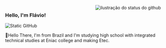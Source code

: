 <img align='right' src="https://github-readme-stats.vercel.app/api?username=Fh-Shadow&show_icons=true&title_color=783c00&text_color=af552e&icon_color=783c00&bg_color=f8efd4&cache_seconds=2300" alt="ilustração do status do github">

### Hello, I'm Flávio!

<img src="https://img.shields.io/static/v1?label=Overview&message=Flavio&color=EDE0D4&style=for-the-badge&logo=GitHub" alt="Static GitHub">

<p>🖖Hello There, I'm from Brazil and I'm studying high school with integrated technical studies at Eniac college and making Etec.</p>
